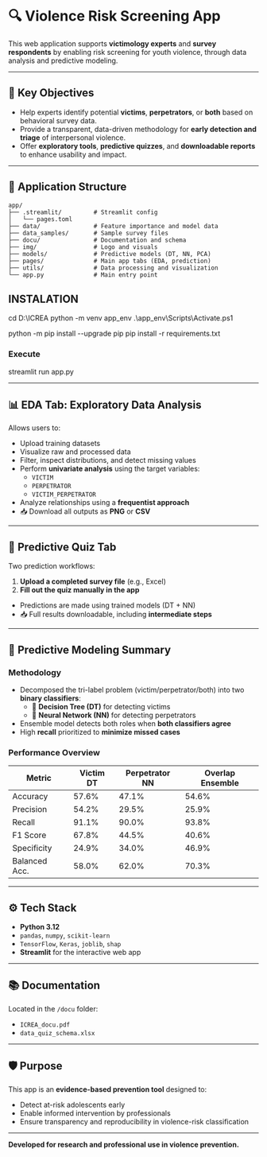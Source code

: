 
# 🔍 Violence Risk Screening App

This web application supports **victimology experts** and **survey respondents** by enabling risk screening for youth violence, through data analysis and predictive modeling.

---

## 📌 Key Objectives

- Help experts identify potential **victims**, **perpetrators**, or **both** based on behavioral survey data.
- Provide a transparent, data-driven methodology for **early detection and triage** of interpersonal violence.
- Offer **exploratory tools**, **predictive quizzes**, and **downloadable reports** to enhance usability and impact.

---

## 🧭 Application Structure

```
app/
├── .streamlit/         # Streamlit config
│   └── pages.toml
├── data/               # Feature importance and model data
├── data_samples/       # Sample survey files
├── docu/               # Documentation and schema
├── img/                # Logo and visuals
├── models/             # Predictive models (DT, NN, PCA)
├── pages/              # Main app tabs (EDA, prediction)
├── utils/              # Data processing and visualization
└── app.py              # Main entry point
```

## INSTALATION

cd D:\ICREA
python -m venv app_env
.\app_env\Scripts\Activate.ps1

python -m pip install --upgrade pip
pip install -r requirements.txt

### Execute

streamlit run app.py

---

## 📊 EDA Tab: Exploratory Data Analysis

Allows users to:

- Upload training datasets
- Visualize raw and processed data
- Filter, inspect distributions, and detect missing values
- Perform **univariate analysis** using the target variables:
  - `VICTIM`
  - `PERPETRATOR`
  - `VICTIM_PERPETRATOR`
- Analyze relationships using a **frequentist approach**
- 📥 Download all outputs as **PNG** or **CSV**

---

## 🧠 Predictive Quiz Tab

Two prediction workflows:

1. **Upload a completed survey file** (e.g., Excel)
2. **Fill out the quiz manually in the app**

- Predictions are made using trained models (DT + NN)
- 📥 Full results downloadable, including **intermediate steps**

---

## 🧪 Predictive Modeling Summary

### Methodology

- Decomposed the tri-label problem (victim/perpetrator/both) into two **binary classifiers**:
  - 🌳 **Decision Tree (DT)** for detecting victims
  - 🧠 **Neural Network (NN)** for detecting perpetrators
- Ensemble model detects both roles when **both classifiers agree**
- High **recall** prioritized to **minimize missed cases**

### Performance Overview

| Metric         | Victim DT | Perpetrator NN | Overlap Ensemble |
|----------------|-----------|----------------|------------------|
| Accuracy       | 57.6%     | 47.1%          | 54.6%            |
| Precision      | 54.2%     | 29.5%          | 25.9%            |
| Recall         | 91.1%     | 90.0%          | 93.8%            |
| F1 Score       | 67.8%     | 44.5%          | 40.6%            |
| Specificity    | 24.9%     | 34.0%          | 46.9%            |
| Balanced Acc.  | 58.0%     | 62.0%          | 70.3%            |

---

## ⚙️ Tech Stack

- **Python 3.12**
- `pandas`, `numpy`, `scikit-learn`
- `TensorFlow`, `Keras`, `joblib`, `shap`
- **Streamlit** for the interactive web app

---

## 📚 Documentation

Located in the `/docu` folder:
- `ICREA_docu.pdf`
- `data_quiz_schema.xlsx`

---

## 🛡️ Purpose

This app is an **evidence-based prevention tool** designed to:

- Detect at-risk adolescents early
- Enable informed intervention by professionals
- Ensure transparency and reproducibility in violence-risk classification

---

**Developed for research and professional use in violence prevention.**
